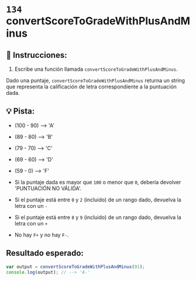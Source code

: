 # `134` convertScoreToGradeWithPlusAndMinus

## 📝 Instrucciones:

1. Escribe una función llamada `convertScoreToGradeWithPlusAndMinus`.

Dado una puntaje, `convertScoreToGradeWithPlusAndMinus` returna un string que representa la calificación de letra correspondiente a la puntuación dada.

## 💡 Pista:

* (100 - 90) --> 'A'

* (89  - 80) --> 'B'

* (79  - 70) --> 'C'

* (69  - 60) --> 'D'

* (59  -  0) --> 'F'

* Si la puntaje dada es mayor que `100` o menor que `0`, debería devolver 'PUNTUACIÓN NO VÁLIDA'.

* Si el puntaje está entre `0` y `2` (incluido) de un rango dado, devuelva la letra con un `-`

* Si el puntaje está entre `8` y `9` (incluido) de un rango dado, devuelva la letra con un `+`

* No hay `F+` y no hay `F-`.

## Resultado esperado:

```js
var output = convertScoreToGradeWithPlusAndMinus(91);
console.log(output); // --> 'A-'
```